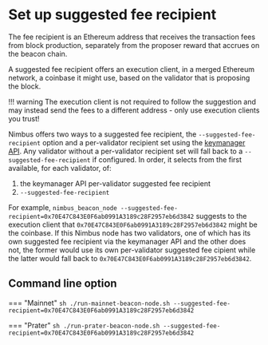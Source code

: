 # Set up suggested fee recipient

The fee recipient is an Ethereum address that receives the transaction fees from block production, separately from the proposer reward that accrues on the beacon chain.

A suggested fee recipient offers an execution client, in a merged Ethereum network, a coinbase it might use, based on the validator that is proposing the block.

!!! warning
    The execution client is not required to follow the suggestion and may instead send the fees to a different address - only use execution clients you trust!

Nimbus offers two ways to a suggested fee recipient, the `--suggested-fee-recipient` option and a per-validator recipient set using the [keymanager API](./keymanager-api.md). Any validator without a per-validator recipient set will fall back to a `--suggested-fee-recipient` if configured. In order, it selects from the first available, for each validator, of:

1. the keymanager API per-validator suggested fee recipient
2. `--suggested-fee-recipient`

For example, `nimbus_beacon_node --suggested-fee-recipient=0x70E47C843E0F6ab0991A3189c28F2957eb6d3842` suggests to the execution client that `0x70E47C843E0F6ab0991A3189c28F2957eb6d3842` might be the coinbase. If this Nimbus node has two validators, one of which has its own suggested fee recipient via the keymanager API and the other does not, the former would use its own per-validator suggested fee cipient while the latter would fall back to `0x70E47C843E0F6ab0991A3189c28F2957eb6d3842`.

## Command line option

=== "Mainnet"
    ```sh
    ./run-mainnet-beacon-node.sh --suggested-fee-recipient=0x70E47C843E0F6ab0991A3189c28F2957eb6d3842
    ```

=== "Prater"
    ```sh
    ./run-prater-beacon-node.sh --suggested-fee-recipient=0x70E47C843E0F6ab0991A3189c28F2957eb6d3842
    ```
